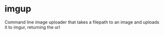 # imgup
Command line image uploader that takes a filepath to an image and uploads it to imgur, returning the url